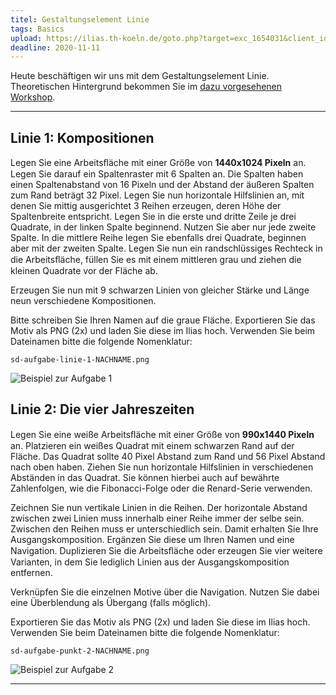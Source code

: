 ```yaml
---
titel: Gestaltungselement Linie
tags: Basics
upload: https://ilias.th-koeln.de/goto.php?target=exc_1654031&client_id=ILIAS_FH_Koeln
deadline: 2020-11-11
---
```


Heute beschäftigen wir uns mit dem Gestaltungselement Linie. Theoretischen Hintergrund bekommen Sie im [dazu vorgesehenen Workshop](/mi-bachelor-screendesign/lehrveranstaltungen/020-workshop-punkt-linie-flaeche/).

---

## Linie 1: Kompositionen

Legen Sie eine Arbeitsﬂäche mit einer Größe von **1440x1024 Pixeln** an. Legen Sie darauf ein Spaltenraster mit 6 Spalten an. Die Spalten haben einen Spaltenabstand von 16 Pixeln und der Abstand der äußeren Spalten zum Rand beträgt 32 Pixel. Legen Sie nun horizontale Hilfslinien an, mit denen Sie mittig ausgerichtet 3 Reihen erzeugen, deren Höhe der Spaltenbreite entspricht. Legen Sie in die erste und dritte Zeile je drei Quadrate, in der linken Spalte beginnend. Nutzen Sie aber nur jede zweite Spalte. In die mittlere Reihe legen Sie ebenfalls drei Quadrate, beginnen aber mit der zweiten Spalte. Legen Sie nun ein randschlüssiges Rechteck in die Arbeitsﬂäche, füllen Sie es mit einem mittleren grau und ziehen die kleinen Quadrate vor der Fläche ab.

Erzeugen Sie nun mit 9 schwarzen Linien von gleicher Stärke und Länge neun verschiedene Kompositionen. 

Bitte schreiben Sie Ihren Namen auf die graue Fläche. Exportieren Sie das Motiv als PNG (2x) und laden Sie diese im Ilias hoch. Verwenden Sie beim Dateinamen bitte die folgende Nomenklatur: 

```sd-aufgabe-linie-1-NACHNAME.png```

<img src="../../download/workshops/punkt-linie-flaeche/beispiel-linie-1.png" alt="Beispiel zur Aufgabe 1" style="max-height:80vh">


## Linie 2: Die vier Jahreszeiten

Legen Sie eine weiße Arbeitsﬂäche mit einer Größe von **990x1440 Pixeln** an. Platzieren ein weißes Quadrat mit einem schwarzen Rand auf der Fläche. Das Quadrat sollte 40 Pixel Abstand zum Rand und 56 Pixel Abstand nach oben haben. Ziehen Sie nun horizontale Hilfslinien in verschiedenen Abständen in das Quadrat. Sie können hierbei auch auf bewährte Zahlenfolgen, wie die Fibonacci-Folge oder die Renard-Serie verwenden.

Zeichnen Sie nun vertikale Linien in die Reihen. Der horizontale Abstand zwischen zwei Linien muss innerhalb einer Reihe immer der selbe sein. Zwischen den Reihen muss er unterschiedlich sein. Damit erhalten Sie Ihre Ausgangskomposition. Ergänzen Sie diese um Ihren Namen und eine Navigation. Duplizieren Sie die Arbeitsﬂäche oder erzeugen Sie vier weitere Varianten, in dem Sie lediglich Linien aus der Ausgangskomposition entfernen.

Verknüpfen Sie die einzelnen Motive über die Navigation. Nutzen Sie dabei eine Überblendung als Übergang (falls möglich).

Exportieren Sie das Motiv als PNG (2x) und laden Sie diese im Ilias hoch. Verwenden Sie beim Dateinamen bitte die folgende Nomenklatur: 

```sd-aufgabe-punkt-2-NACHNAME.png```

<img src="../../download/workshops/punkt-linie-flaeche/beispiel-linie-2.png" alt="Beispiel zur Aufgabe 2" style="max-height:80vh">

---